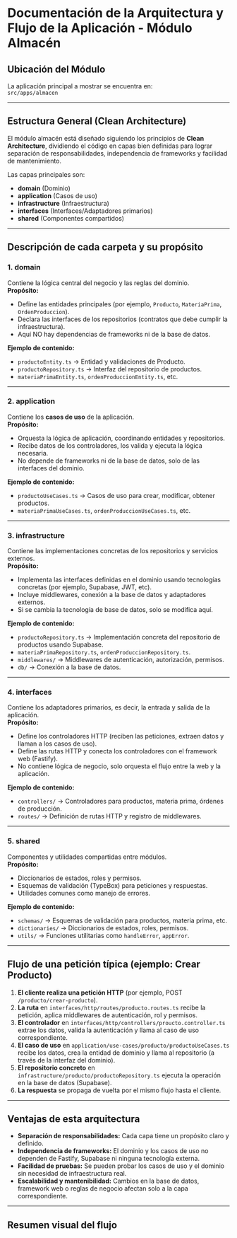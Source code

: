 # Documentación de la Arquitectura y Flujo de la Aplicación - Módulo Almacén

## Ubicación del Módulo
La aplicación principal a mostrar se encuentra en:  
`src/apps/almacen`

---

## Estructura General (Clean Architecture)

El módulo almacén está diseñado siguiendo los principios de **Clean Architecture**, dividiendo el código en capas bien definidas para lograr separación de responsabilidades, independencia de frameworks y facilidad de mantenimiento.

Las capas principales son:

- **domain** (Dominio)
- **application** (Casos de uso)
- **infrastructure** (Infraestructura)
- **interfaces** (Interfaces/Adaptadores primarios)
- **shared** (Componentes compartidos)

---

## Descripción de cada carpeta y su propósito

### 1. **domain**
Contiene la lógica central del negocio y las reglas del dominio.  
**Propósito:**  
- Define las entidades principales (por ejemplo, `Producto`, `MateriaPrima`, `OrdenProduccion`).
- Declara las interfaces de los repositorios (contratos que debe cumplir la infraestructura).
- Aquí NO hay dependencias de frameworks ni de la base de datos.

**Ejemplo de contenido:**
- `productoEntity.ts` → Entidad y validaciones de Producto.
- `productoRepository.ts` → Interfaz del repositorio de productos.
- `materiaPrimaEntity.ts`, `ordenProduccionEntity.ts`, etc.

---

### 2. **application**
Contiene los **casos de uso** de la aplicación.  
**Propósito:**  
- Orquesta la lógica de aplicación, coordinando entidades y repositorios.
- Recibe datos de los controladores, los valida y ejecuta la lógica necesaria.
- No depende de frameworks ni de la base de datos, solo de las interfaces del dominio.

**Ejemplo de contenido:**
- `productoUseCases.ts` → Casos de uso para crear, modificar, obtener productos.
- `materiaPrimaUseCases.ts`, `ordenProduccionUseCases.ts`, etc.

---

### 3. **infrastructure**
Contiene las implementaciones concretas de los repositorios y servicios externos.  
**Propósito:**  
- Implementa las interfaces definidas en el dominio usando tecnologías concretas (por ejemplo, Supabase, JWT, etc).
- Incluye middlewares, conexión a la base de datos y adaptadores externos.
- Si se cambia la tecnología de base de datos, solo se modifica aquí.

**Ejemplo de contenido:**
- `productoRepository.ts` → Implementación concreta del repositorio de productos usando Supabase.
- `materiaPrimaRepository.ts`, `ordenProduccionRepository.ts`.
- `middlewares/` → Middlewares de autenticación, autorización, permisos.
- `db/` → Conexión a la base de datos.

---

### 4. **interfaces**
Contiene los adaptadores primarios, es decir, la entrada y salida de la aplicación.  
**Propósito:**  
- Define los controladores HTTP (reciben las peticiones, extraen datos y llaman a los casos de uso).
- Define las rutas HTTP y conecta los controladores con el framework web (Fastify).
- No contiene lógica de negocio, solo orquesta el flujo entre la web y la aplicación.

**Ejemplo de contenido:**
- `controllers/` → Controladores para productos, materia prima, órdenes de producción.
- `routes/` → Definición de rutas HTTP y registro de middlewares.

---

### 5. **shared**
Componentes y utilidades compartidas entre módulos.  
**Propósito:**  
- Diccionarios de estados, roles y permisos.
- Esquemas de validación (TypeBox) para peticiones y respuestas.
- Utilidades comunes como manejo de errores.

**Ejemplo de contenido:**
- `schemas/` → Esquemas de validación para productos, materia prima, etc.
- `dictionaries/` → Diccionarios de estados, roles, permisos.
- `utils/` → Funciones utilitarias como `handleError`, `appError`.

---

## Flujo de una petición típica (ejemplo: Crear Producto)

1. **El cliente realiza una petición HTTP** (por ejemplo, POST `/producto/crear-producto`).
2. **La ruta** en `interfaces/http/routes/producto.routes.ts` recibe la petición, aplica middlewares de autenticación, rol y permisos.
3. **El controlador** en `interfaces/http/controllers/proucto.controller.ts` extrae los datos, valida la autenticación y llama al caso de uso correspondiente.
4. **El caso de uso** en `application/use-cases/producto/productoUseCases.ts` recibe los datos, crea la entidad de dominio y llama al repositorio (a través de la interfaz del dominio).
5. **El repositorio concreto** en `infrastructure/producto/productoRepository.ts` ejecuta la operación en la base de datos (Supabase).
6. **La respuesta** se propaga de vuelta por el mismo flujo hasta el cliente.

---

## Ventajas de esta arquitectura

- **Separación de responsabilidades:** Cada capa tiene un propósito claro y definido.
- **Independencia de frameworks:** El dominio y los casos de uso no dependen de Fastify, Supabase ni ninguna tecnología externa.
- **Facilidad de pruebas:** Se pueden probar los casos de uso y el dominio sin necesidad de infraestructura real.
- **Escalabilidad y mantenibilidad:** Cambios en la base de datos, framework web o reglas de negocio afectan solo a la capa correspondiente.

---

## Resumen visual del flujo
